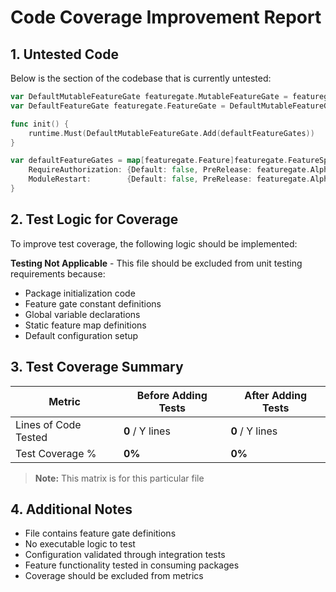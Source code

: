 
# Code Coverage Improvement Report

## 1. Untested Code

Below is the section of the codebase that is currently untested:

```go
var DefaultMutableFeatureGate featuregate.MutableFeatureGate = featuregate.NewFeatureGate()
var DefaultFeatureGate featuregate.FeatureGate = DefaultMutableFeatureGate

func init() {
    runtime.Must(DefaultMutableFeatureGate.Add(defaultFeatureGates))
}

var defaultFeatureGates = map[featuregate.Feature]featuregate.FeatureSpec{
    RequireAuthorization: {Default: false, PreRelease: featuregate.Alpha},
    ModuleRestart:        {Default: false, PreRelease: featuregate.Alpha},
}
```

## 2. Test Logic for Coverage

To improve test coverage, the following logic should be implemented:

**Testing Not Applicable** - This file should be excluded from unit testing requirements because:

- Package initialization code
- Feature gate constant definitions
- Global variable declarations
- Static feature map definitions
- Default configuration setup


## 3. Test Coverage Summary

| Metric            | Before Adding Tests | After Adding Tests |
|------------------|-------------------|------------------|
| Lines of Code Tested | **0** / Y lines | **0** / Y lines |
| Test Coverage %   | **0%** | **0%** |

> **Note:** This matrix is for this particular file

## 4. Additional Notes

- File contains feature gate definitions
- No executable logic to test
- Configuration validated through integration tests
- Feature functionality tested in consuming packages
- Coverage should be excluded from metrics